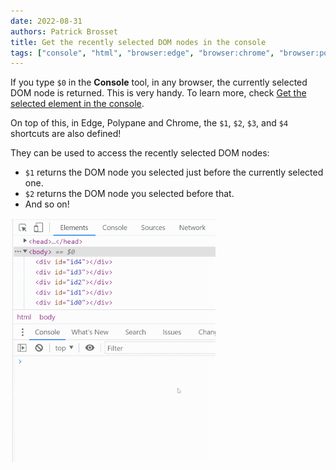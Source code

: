 ```yaml
---
date: 2022-08-31
authors: Patrick Brosset
title: Get the recently selected DOM nodes in the console
tags: ["console", "html", "browser:edge", "browser:chrome", "browser:polypane"]
---
```

If you type `$0` in the **Console** tool, in any browser, the currently selected DOM node is returned. This is very handy. To learn more, check [Get the selected element in the console](/tips/en/get-current-element-in-console).

On top of this, in Edge, Polypane and Chrome, the `$1`, `$2`, `$3`, and `$4` shortcuts are also defined!

They can be used to access the recently selected DOM nodes:

* `$1` returns the DOM node you selected just before the currently selected one.
* `$2` returns the DOM node you selected before that.
* And so on!

![Chrome DevTools, with the Elements and Console tools shown. 5 DOM nodes are selected, one after the other, and then the $0, $1, $2, $3, and $4 shortcuts are used in the Console, showing how they refer to the previously selected DOM nodes](/assets/img/get-recently-selected-dom-nodes-in-console.gif)
